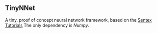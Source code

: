 ## TinyNNet

A tiny, proof of concept neural network framework, based on the [Sentex Tutorials]()
The only dependency is *Numpy*.
